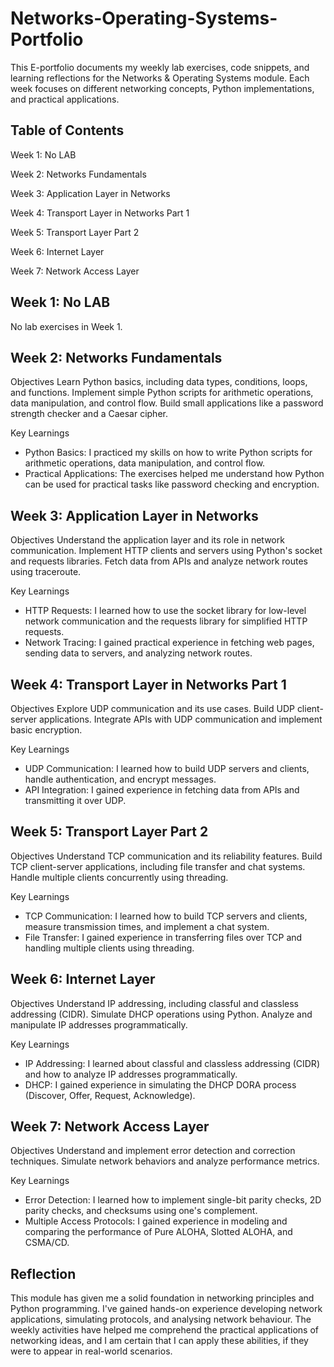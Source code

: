 # Networks-Operating-Systems-Portfolio
This E-portfolio documents my weekly lab exercises, code snippets, and learning reflections for the Networks & Operating Systems module. Each week focuses on different networking concepts, Python implementations, and practical applications.

Table of Contents
--------------------------------------------------------
Week 1: No LAB

Week 2: Networks Fundamentals

Week 3: Application Layer in Networks

Week 4: Transport Layer in Networks Part 1

Week 5: Transport Layer Part 2

Week 6: Internet Layer

Week 7: Network Access Layer

Week 1: No LAB
--------------------------------------------------------
No lab exercises in Week 1.

Week 2: Networks Fundamentals
--------------------------------------------------------
Objectives
Learn Python basics, including data types, conditions, loops, and functions.
Implement simple Python scripts for arithmetic operations, data manipulation, and control flow.
Build small applications like a password strength checker and a Caesar cipher.

Key Learnings
- Python Basics: I practiced my skills on how to write Python scripts for arithmetic operations, data manipulation, and control flow.
- Practical Applications: The exercises helped me understand how Python can be used for practical tasks like password checking and encryption.

Week 3: Application Layer in Networks
--------------------------------------------------------
Objectives
Understand the application layer and its role in network communication.
Implement HTTP clients and servers using Python's socket and requests libraries.
Fetch data from APIs and analyze network routes using traceroute.

Key Learnings
- HTTP Requests: I learned how to use the socket library for low-level network communication and the requests library for simplified HTTP requests.
- Network Tracing: I gained practical experience in fetching web pages, sending data to servers, and analyzing network routes.


Week 4: Transport Layer in Networks Part 1
--------------------------------------------------------
Objectives
Explore UDP communication and its use cases.
Build UDP client-server applications.
Integrate APIs with UDP communication and implement basic encryption.

Key Learnings
- UDP Communication: I learned how to build UDP servers and clients, handle authentication, and encrypt messages.
- API Integration: I gained experience in fetching data from APIs and transmitting it over UDP.

Week 5: Transport Layer Part 2
--------------------------------------------------------
Objectives
Understand TCP communication and its reliability features.
Build TCP client-server applications, including file transfer and chat systems.
Handle multiple clients concurrently using threading.

Key Learnings
- TCP Communication: I learned how to build TCP servers and clients, measure transmission times, and implement a chat system.
- File Transfer: I gained experience in transferring files over TCP and handling multiple clients using threading.


Week 6: Internet Layer
--------------------------------------------------------
Objectives
Understand IP addressing, including classful and classless addressing (CIDR).
Simulate DHCP operations using Python.
Analyze and manipulate IP addresses programmatically.

Key Learnings
- IP Addressing: I learned about classful and classless addressing (CIDR) and how to analyze IP addresses programmatically.
- DHCP: I gained experience in simulating the DHCP DORA process (Discover, Offer, Request, Acknowledge).


Week 7: Network Access Layer
--------------------------------------------------------
Objectives
Understand and implement error detection and correction techniques.
Simulate network behaviors and analyze performance metrics.

Key Learnings
- Error Detection: I learned how to implement single-bit parity checks, 2D parity checks, and checksums using one's complement.
- Multiple Access Protocols: I gained experience in modeling and comparing the performance of Pure ALOHA, Slotted ALOHA, and CSMA/CD.


Reflection
--------------------------------------------------------
This module has given me a solid foundation in networking principles and Python programming. I've gained hands-on experience developing network applications, simulating protocols, and analysing network behaviour. The weekly activities have helped me comprehend the practical applications of networking ideas, and I am certain that I can apply these abilities, if they were to appear in real-world scenarios.





